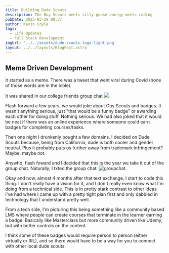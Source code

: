 ```yaml
---
title: Building Dude Scouts
description: The Boy Scouts meets silly goose energy meets coding
pubDate: 2025-03-29 09:37
author: Kevin Coyle
tags:
  - Life Updates
  - Full Stack Development
imgUrl: '../../assets/dude-scouts-logo-light.png'
layout: ../../layouts/BlogPost.astro
---
```


## Meme Driven Development

It started as a meme. There was a tweet that went viral during Covid (none of those words are in the bible). 

It was shared in our college friends group chat ![](https://www.google.com/url?sa=i&url=https%3A%2F%2Fwww.reddit.com%2Fr%2Fmeirl%2Fcomments%2F17ybjpp%2Fmeirl%2F&psig=AOvVaw2mt58RTpOIvJgFluf3AAjO&ust=1743363767147000&source=images&cd=vfe&opi=89978449&ved=0CBQQjRxqFwoTCLDP6KOGsIwDFQAAAAAdAAAAABAE)

Flash forward a few years, we would joke about Guy Scouts and badges. It wasn't anything serious, just "that would be a funny badge" or awarding each other for doing stuff. Nothing serious. We had also joked that it would be neat if there was an online experience where someone could earn badges for completing courses/tasks. 

Then one night I drunkenly bought a few domains. I decided on Dude Scouts because, being from California, dude is both cooler and gender neutral. Plus it probably puts us further away from trademark infringement? Maybe, maybe not.

Anywho, flash foward and I decided that this is the year we take it out of the group chat. Naturally, I txted the group chat: ![groupchat]("../../assets/dude-scouts-group-chat.png). 

Okay and now, almost 4 months after that text exchange, I start to code this thing. I don't really have a vision for it, and I don't really even know what I'm doing from a technical side. This is in pretty stark contrast to other ideas I've had where I came up with a pretty tight plan first and only dabbled in technology that I understand pretty well. 

From a tech side, I'm picturing this being something like a community based LMS where people can create courses that terminate in the learner earning a badge. Basically like Masterclass but more community driven like Udemy, but with better controls on the content. 

I think some of these badges would require person to person (either virtually or IRL), and so there would have to be a way for you to connect with other local dude scouts.
